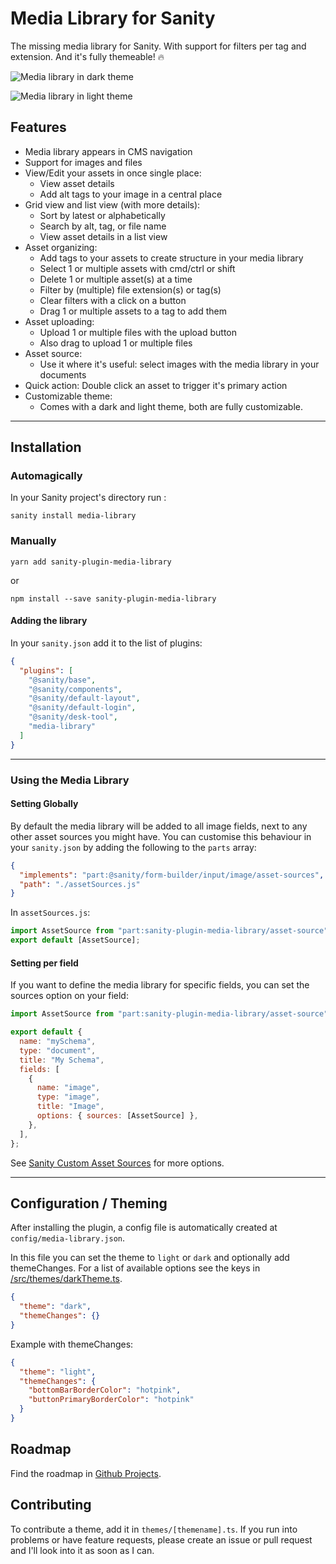 # Media Library for Sanity

The missing media library for Sanity. With support for filters per tag and extension. And it's fully themeable! 🔥

![Media library in dark theme](https://user-images.githubusercontent.com/2776959/102903827-c528b900-4468-11eb-8aa1-c4f687c6a16f.png)

![Media library in light theme](https://user-images.githubusercontent.com/2776959/102904010-0751fa80-4469-11eb-9980-eb45282c6f2a.png)

## Features
- Media library appears in CMS navigation
- Support for images and files
- View/Edit your assets in once single place:
  - View asset details
  - Add alt tags to your image in a central place
- Grid view and list view (with more details):
  - Sort by latest or alphabetically
  - Search by alt, tag, or file name
  - View asset details in a list view
- Asset organizing:
  - Add tags to your assets to create structure in your media library
  - Select 1 or multiple assets with cmd/ctrl or shift
  - Delete 1 or multiple asset(s) at a time
  - Filter by (multiple) file extension(s) or tag(s)
  - Clear filters with a click on a button
  - Drag 1 or multiple assets to a tag to add them
- Asset uploading:
  - Upload 1 or multiple files with the upload button
  - Also drag to upload 1 or multiple files
- Asset source:
  - Use it where it's useful: select images with the media library in your documents
- Quick action: Double click an asset to trigger it's primary action
- Customizable theme:
  - Comes with a dark and light theme, both are fully customizable.

---

## Installation

### Automagically
In your Sanity project's directory run :

```
sanity install media-library
```

### Manually

```
yarn add sanity-plugin-media-library
```

or

```
npm install --save sanity-plugin-media-library
```

#### Adding the library
In your `sanity.json` add it to the list of plugins:

```json
{
  "plugins": [
    "@sanity/base",
    "@sanity/components",
    "@sanity/default-layout",
    "@sanity/default-login",
    "@sanity/desk-tool",
    "media-library"
  ]
}
```

---

### Using the Media Library

#### Setting Globally

By default the media library will be added to all image fields, next to any other asset sources you might have. You can customise this behaviour in your `sanity.json` by adding the following to the `parts` array:

```json
{
  "implements": "part:@sanity/form-builder/input/image/asset-sources",
  "path": "./assetSources.js"
}
```

In `assetSources.js`:

```javascript
import AssetSource from "part:sanity-plugin-media-library/asset-source";
export default [AssetSource];
```

#### Setting per field
If you want to define the media library for specific fields, you can set the sources option on your field:

```js
import AssetSource from "part:sanity-plugin-media-library/asset-source";

export default {
  name: "mySchema",
  type: "document",
  title: "My Schema",
  fields: [
    {
      name: "image",
      type: "image",
      title: "Image",
      options: { sources: [AssetSource] },
    },
  ],
};

```` 

See [Sanity Custom Asset Sources](https://www.sanity.io/docs/custom-asset-sources) for more options.

---

## Configuration / Theming
After installing the plugin, a config file is automatically created at `config/media-library.json`.

In this file you can set the theme to `light` or `dark` and optionally add themeChanges. For a list of available options see the keys in [/src/themes/darkTheme.ts](/src/themes/darkTheme.ts).

```json
{
  "theme": "dark",
  "themeChanges": {}
}
```

Example with themeChanges:
```json
{
  "theme": "light",
  "themeChanges": {
    "bottomBarBorderColor": "hotpink",
    "buttonPrimaryBorderColor": "hotpink"
  }
}
```

## Roadmap
Find the roadmap in [Github Projects](https://github.com/dennispassway/sanity-plugin-media-library/projects/1).

## Contributing
To contribute a theme, add it in `themes/[themename].ts`.
If you run into problems or have feature requests, please create an issue or pull request and I'll look into it as soon as I can.